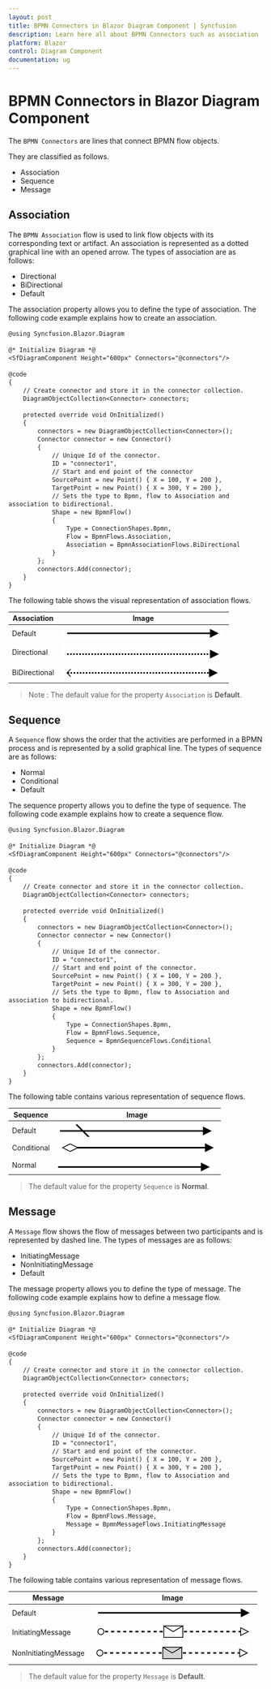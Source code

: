 ```yaml
---
layout: post
title: BPMN Connectors in Blazor Diagram Component | Syncfusion
description: Learn here all about BPMN Connectors such as association , sequence in Syncfusion Blazor Diagram component and more.
platform: Blazor
control: Diagram Component
documentation: ug
---
```


# BPMN Connectors in Blazor Diagram Component

The `BPMN Connectors` are lines that connect BPMN flow objects.

They are classified as follows.
* Association
* Sequence
* Message

## Association

The `BPMN Association` flow is used to link flow objects with its corresponding text or artifact. An association is represented as a dotted graphical line with an opened arrow. The types of association are as follows:

* Directional
* BiDirectional
* Default

The association property allows you to define the type of association. The following code example explains how to create an association.

```cshtml
@using Syncfusion.Blazor.Diagram

@* Initialize Diagram *@
<SfDiagramComponent Height="600px" Connectors="@connectors"/>

@code
{
    // Create connector and store it in the connector collection.
    DiagramObjectCollection<Connector> connectors;

    protected override void OnInitialized()
    {
        connectors = new DiagramObjectCollection<Connector>();
        Connector connector = new Connector()
        {
            // Unique Id of the connector.
            ID = "connector1",
            // Start and end point of the connector
            SourcePoint = new Point() { X = 100, Y = 200 },
            TargetPoint = new Point() { X = 300, Y = 200 },
            // Sets the type to Bpmn, flow to Association and association to bidirectional.
            Shape = new BpmnFlow()
            {
                Type = ConnectionShapes.Bpmn,
                Flow = BpmnFlows.Association,
                Association = BpmnAssociationFlows.BiDirectional
            }
        };
        connectors.Add(connector);
    }
}
```

The following table shows the visual representation of association flows.

| Association | Image |
| -------- | -------- |
| Default | ![Default BPMN FlowShapes](../images/Default1.png) |
| Directional | ![Directional BPMN FlowShapes](../images/Directional1.png) |
| BiDirectional | ![BiDirectional BPMN FlowShapes](../images/BiDirectional.png) |

>Note : The default value for the property `Association` is **Default**.

## Sequence

A `Sequence` flow shows the order that the activities are performed in a BPMN process and is represented by a solid graphical line. The types of sequence are as follows:

* Normal
* Conditional
* Default

The sequence property allows you to define the type of sequence. The following code example explains how to create a sequence flow.

```cshtml
@using Syncfusion.Blazor.Diagram

@* Initialize Diagram *@
<SfDiagramComponent Height="600px" Connectors="@connectors"/>

@code
{
    // Create connector and store it in the connector collection.
    DiagramObjectCollection<Connector> connectors;

    protected override void OnInitialized()
    {
        connectors = new DiagramObjectCollection<Connector>();
        Connector connector = new Connector()
        {
            // Unique Id of the connector.
            ID = "connector1",
            // Start and end point of the connector.
            SourcePoint = new Point() { X = 100, Y = 200 },
            TargetPoint = new Point() { X = 300, Y = 200 },
            // Sets the type to Bpmn, flow to Association and association to bidirectional.
            Shape = new BpmnFlow()
            {
                Type = ConnectionShapes.Bpmn,
                Flow = BpmnFlows.Sequence,
                Sequence = BpmnSequenceFlows.Conditional
            }
        };
        connectors.Add(connector);
    }
}
```

The following table contains various representation of sequence flows.

| Sequence | Image |
| -------- | -------- |
| Default | ![Default Sequence BPMN Shpae](../images/Default2.png) |
| Conditional | ![Conditional Sequence BPMN Shpae](../images/Conditional.png) |
| Normal | ![Normal Sequence BPMN Shpae](../images/Normal.png) |

> The default value for the property `Sequence` is **Normal**.

## Message

A `Message` flow shows the flow of messages between two participants and is represented by dashed line. The types of messages are as follows:

* InitiatingMessage
* NonInitiatingMessage
* Default

The message property allows you to define the type of message. The following code example explains how to define a message flow.

```cshtml
@using Syncfusion.Blazor.Diagram

@* Initialize Diagram *@
<SfDiagramComponent Height="600px" Connectors="@connectors"/>

@code
{
    // Create connector and store it in the connector collection.
    DiagramObjectCollection<Connector> connectors;

    protected override void OnInitialized()
    {
        connectors = new DiagramObjectCollection<Connector>();
        Connector connector = new Connector()
        {
            // Unique Id of the connector.
            ID = "connector1",
            // Start and end point of the connector.
            SourcePoint = new Point() { X = 100, Y = 200 },
            TargetPoint = new Point() { X = 300, Y = 200 },
            // Sets the type to Bpmn, flow to Association and association to bidirectional.
            Shape = new BpmnFlow()
            {
                Type = ConnectionShapes.Bpmn,
                Flow = BpmnFlows.Message,
                Message = BpmnMessageFlows.InitiatingMessage
            }
        };
        connectors.Add(connector);
    }
}
```

The following table contains various representation of message flows.

| Message | Image |
| -------- | -------- |
| Default | ![Default Message BPMN Shape](../images/Default1.png) |
| InitiatingMessage | ![InitiatingMessage Message BPMN Shape](../images/IMessage.png) |
| NonInitiatingMessage | ![NonInitiatingMessage Message BPMN Shape](../images/NIMessage.png) |

> The default value for the property `Message` is **Default**.
